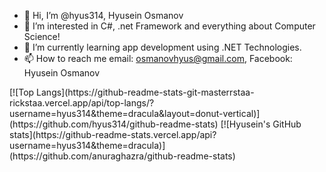 - 👋 Hi, I’m @hyus314, Hyusein Osmanov
- 👀 I’m interested in C#, .net Framework and everything about Computer Science!
- 🌱 I’m currently learning app development using .NET Technologies.
- 📫 How to reach me email: osmanovhyus@gmail.com, Facebook: Hyusein Osmanov

<div style="display: flex; justify-content: space-between;">
    [![Top Langs](https://github-readme-stats-git-masterrstaa-rickstaa.vercel.app/api/top-langs/?username=hyus314&theme=dracula&layout=donut-vertical)](https://github.com/hyus314/github-readme-stats) [![Hyusein's GitHub stats](https://github-readme-stats.vercel.app/api?username=hyus314&theme=dracula)](https://github.com/anuraghazra/github-readme-stats)
</div>
